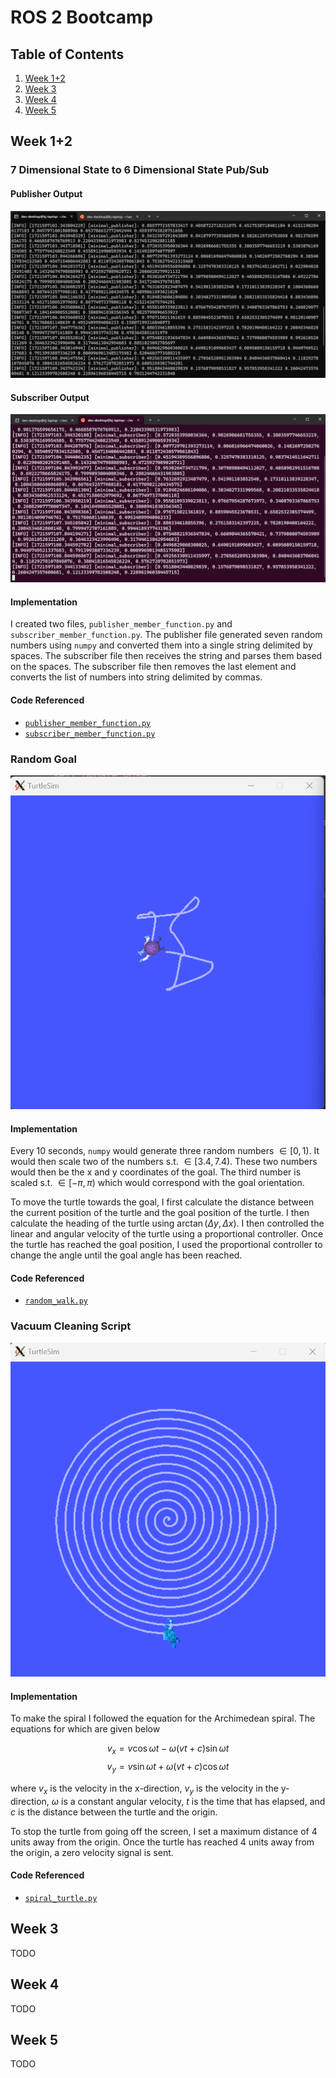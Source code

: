 # ROS 2 Bootcamp

## Table of Contents
1. [Week 1+2](#week-12)
2. [Week 3](#week-3)
3. [Week 4](#week-4)
4. [Week 5](#week-5)

## Week 1+2
### 7 Dimensional State to 6 Dimensional State Pub/Sub
#### Publisher Output
![Publisher Output](/images/6_dim_publisher.png)

#### Subscriber Output
![Subscriber Output](/images/6_dim_subscriber.png)

#### Implementation
I created two files, `publisher_member_function.py` and `subscriber_member_function.py`. The publisher file generated seven random numbers using `numpy` and converted them into a single string delimited by spaces. The subscriber file then receives the string and parses them based on the spaces. The subscriber file then removes the last element and converts the list of numbers into string delimited by commas.

#### Code Referenced
- [`publisher_member_function.py`](/Week%201+2/src/6_dim_state/6_dim_state/publisher_member_function.py)
- [`subscriber_member_function.py`](/Week%201+2/src/6_dim_state/6_dim_state/subscriber_member_function.py)

### Random Goal
![Random Walk](/images/Random%20Walk.png)

#### Implementation
Every 10 seconds, `numpy` would generate three random numbers $\in[0,1)$. It would then scale two of the numbers s.t. $\in[3.4,7.4)$. These two numbers would then be the x and y coordinates of the goal. The third number is scaled s.t. $\in[-\pi,\pi)$ which would correspond with the goal orientation.

To move the turtle towards the goal, I first calculate the distance between the current position of the turtle and the goal position of the turtle. I then calculate the heading of the turtle using $\arctan(\Delta y, \Delta x)$. I then controlled the linear and angular velocity of the turtle using a proportional controller. Once the turtle has reached the goal position, I used the proportional controller to change the angle until the goal angle has been reached. 

#### Code Referenced
- [`random_walk.py`](/Week%201+2/src/random_turtle/random_turtle/random_walk.py)

### Vacuum Cleaning Script
![Vacuum Turtle](/images/Vacuum%20Turtle.png)

#### Implementation
To make the spiral I followed the equation for the Archimedean spiral. The equations for which are given below

$$v_x=v\cos\omega t-\omega(vt+c)\sin\omega t$$
$$v_y=v\sin\omega t+\omega(vt+c)\cos\omega t$$

where $v_x$ is the velocity in the x-direction, $v_y$ is the velocity in the y-direction, $\omega$ is a constant angular velocity, $t$ is the time that has elapsed, and $c$ is the distance between the turtle and the origin.

To stop the turtle from going off the screen, I set a maximum distance of 4 units away from the origin. Once the turtle has reached 4 units away from the origin, a zero velocity signal is sent.

#### Code Referenced
- [`spiral_turtle.py`](/Week%201+2/src/vacuum_turtle/vacuum_turtle/spiral_turtle.py)

## Week 3
TODO

## Week 4
TODO

## Week 5
TODO